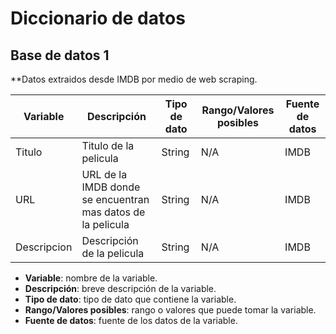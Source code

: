 # Diccionario de datos

## Base de datos 1

**Datos extraidos desde IMDB por medio de web scraping.

| Variable | Descripción | Tipo de dato | Rango/Valores posibles | Fuente de datos |
| --- | --- | --- | --- | --- |
| Titulo | Titulo de la pelicula | String | N/A | IMDB |
| URL | URL de la IMDB donde se encuentran mas datos de la pelicula | String | N/A | IMDB |
| Descripcion | Descripción de la pelicula | String | N/A | IMDB |


- **Variable**: nombre de la variable.
- **Descripción**: breve descripción de la variable.
- **Tipo de dato**: tipo de dato que contiene la variable.
- **Rango/Valores posibles**: rango o valores que puede tomar la variable.
- **Fuente de datos**: fuente de los datos de la variable.
